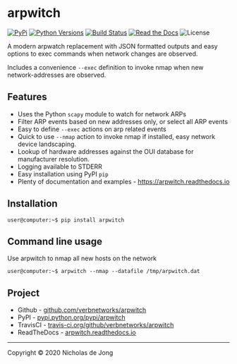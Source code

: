 # arpwitch

[![PyPi](https://img.shields.io/pypi/v/arpwitch.svg)](https://pypi.python.org/pypi/arpwitch/)
[![Python Versions](https://img.shields.io/pypi/pyversions/arpwitch.svg)](https://github.com/verbnetworks/arpwitch/)
[![Build Status](https://api.travis-ci.org/verbnetworks/arpwitch.svg?branch=master)](https://travis-ci.org/verbnetworks/arpwitch/)
[![Read the Docs](https://img.shields.io/readthedocs/arpwitch)](https://arpwitch.readthedocs.io)
![License](https://img.shields.io/github/license/verbnetworks/arpwitch.svg)

A modern arpwatch replacement with JSON formatted outputs and easy options to exec commands when network changes are 
observed.

Includes a convenience `--exec` definition to invoke nmap when new network-addresses are observed.

## Features
* Uses the Python `scapy` module to watch for network ARPs
* Filter ARP events based on new addresses only, or select all ARP events
* Easy to define `--exec` actions on arp related events
* Quick to use `--nmap` action to invoke nmap if installed, easy network device landscaping.
* Lookup of hardware addresses against the OUI database for manufacturer resolution.
* Logging available to STDERR
* Easy installation using PyPI `pip`
* Plenty of documentation and examples - https://arpwitch.readthedocs.io

## Installation
```shell
user@computer:~$ pip install arpwitch
```

## Command line usage
Use arpwitch to nmap all new hosts on the network
```shell
user@computer:~$ arpwitch --nmap --datafile /tmp/arpwitch.dat
```

## Project
* Github - [github.com/verbnetworks/arpwitch](https://github.com/verbnetworks/arpwitch)
* PyPI - [pypi.python.org/pypi/arpwitch](https://pypi.python.org/pypi/arpwitch/)
* TravisCI - [travis-ci.org/github/verbnetworks/arpwitch](https://travis-ci.org/github/verbnetworks/arpwitch)
* ReadTheDocs - [arpwitch.readthedocs.io](https://arpwitch.readthedocs.io)

---
Copyright &copy; 2020 Nicholas de Jong
